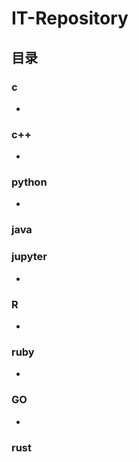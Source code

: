 # IT-Repository

## 目录

### c
- 
### c++
- 
### python
- 
### java

### jupyter 
- 
### R
- 
### ruby
- 
### GO
- 
### rust